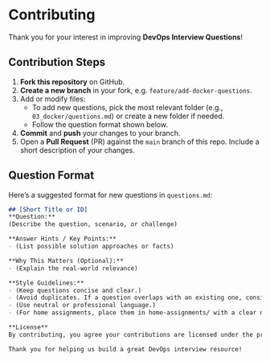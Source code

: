 # Contributing

Thank you for your interest in improving **DevOps Interview Questions**!

## Contribution Steps

1. **Fork this repository** on GitHub.
2. **Create a new branch** in your fork, e.g. `feature/add-docker-questions`.
3. Add or modify files:
   - To add new questions, pick the most relevant folder (e.g., `03_docker/questions.md`) or create a new folder if needed.
   - Follow the question format shown below.
4. **Commit** and **push** your changes to your branch.
5. Open a **Pull Request** (PR) against the `main` branch of this repo. Include a short description of your changes.

## Question Format

Here’s a suggested format for new questions in `questions.md`:

```md
## [Short Title or ID]
**Question:**  
(Describe the question, scenario, or challenge)

**Answer Hints / Key Points:**  
- (List possible solution approaches or facts)

**Why This Matters (Optional):**  
- (Explain the real-world relevance)

**Style Guidelines:**
- (Keep questions concise and clear.)
- (Avoid duplicates. If a question overlaps with an existing one, consider merging them or adding details.)
- (Use neutral or professional language.)
- (For home assignments, place them in home-assignments/ with a clear name (e.g. assignment_2.md).)

**License**
By contributing, you agree your contributions are licensed under the project’s MIT License.

Thank you for helping us build a great DevOps interview resource!
